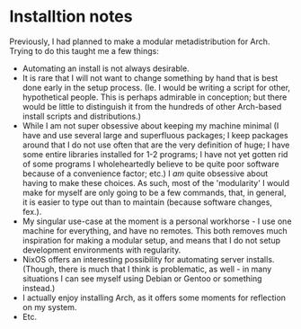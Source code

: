 # Installtion notes

Previously, I had planned to make a modular metadistribution for Arch. Trying to do this taught me a few things:
- Automating an install is not always desirable.
- It is rare that I will not want to change something by hand that is best done early in the setup process. (Ie. I would be writing a script for other, hypothetical people. This is perhaps admirable in conception; but there would be little to distinguish it from the hundreds of other Arch-based install scripts and distributions.)
- While I am not super obsessive about keeping my machine minimal (I have and use several large and superfluous packages; I keep packages around that I do not use often that are the very definition of huge; I have some entire libraries installed for 1-2 programs; I have not yet gotten rid of some programs I wholeheartedly believe to be quite poor software because of a convenience factor; etc.) I *am* quite obsessive about having to make these choices. As such, most of the 'modularity' I would make for myself are only going to be a few commands, that, in general, it is easier to type out than to maintain (because software changes, fex.).
- My singular use-case at the moment is a personal workhorse - I use one machine for everything, and have no remotes. This both removes much inspiration for making a modular setup, and means that I do not setup development environments with regularity.
- NixOS offers an interesting possibility for automating server installs. (Though, there is much that I think is problematic, as well - in many situations I can see myself using Debian or Gentoo or something instead.)
- I actually enjoy installing Arch, as it offers some moments for reflection on my system.
- Etc.

